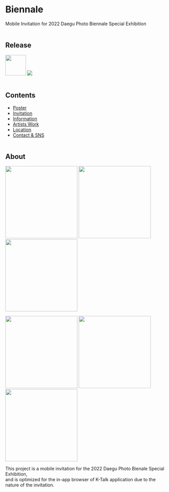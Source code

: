 # Biennale
Mobile Invitation for 2022 Daegu Photo Biennale Special Exhibition
<br><br>

## Release
<img src="https://user-images.githubusercontent.com/81938036/182368978-adbb66c2-29e6-4a4e-abc4-3395e492d148.png" width="64">
<a href="https://clusterpleiades.github.io/Biennale/">
  <img src="https://img.shields.io/badge/Version-3.3.1-purple">
</a>
<br><br>

## Contents
- <a href="#">Poster</a>
- <a href="#">Invitation</a>
- <a href="#">Information</a>
- <a href="#">Artists Work</a>
- <a href="#">Location</a>
- <a href="#">Contact & SNS</a>
<br><br>

## About
<img src="https://user-images.githubusercontent.com/81938036/182364776-9039dad4-96c4-40cd-b066-43e5a8684e56.png" width="225"> <img src="https://user-images.githubusercontent.com/81938036/182364778-7b4632cd-4047-498d-810d-ab4c83bd5204.png" width="225"> <img src="https://user-images.githubusercontent.com/81938036/182364779-81a951cb-7c72-43ff-bed9-65debcb63cd9.png" width="225">

<img src="https://user-images.githubusercontent.com/81938036/182364782-8a014b3f-3a91-485e-a391-609c60a267c3.png" width="225"> <img src="https://user-images.githubusercontent.com/81938036/185549769-83a943aa-290e-427b-b2f1-ef3b3089d1c9.png" width="225"> <img src="https://user-images.githubusercontent.com/81938036/182364785-15f76fb5-07d9-4cb4-8f64-d54e44c2e8bc.png" width="225">

This project is a mobile invitation for the 2022 Daegu Photo Bienale Special Exhibition,  
and is optimized for the in-app browser of K-Talk application due to the nature of the invitation.
